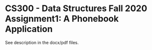 # CS300 - Data Structures Fall 2020 Assignment1: A Phonebook Application

See description in the docx/pdf files.
